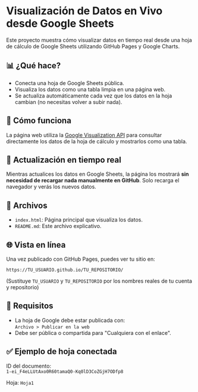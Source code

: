 # Visualización de Datos en Vivo desde Google Sheets

Este proyecto muestra cómo visualizar datos en tiempo real desde una hoja de cálculo de Google Sheets utilizando GitHub Pages y Google Charts.

## 📊 ¿Qué hace?

- Conecta una hoja de Google Sheets pública.
- Visualiza los datos como una tabla limpia en una página web.
- Se actualiza automáticamente cada vez que los datos en la hoja cambian (no necesitas volver a subir nada).

## 🚀 Cómo funciona

La página web utiliza la [Google Visualization API](https://developers.google.com/chart/interactive/docs/spreadsheets) para consultar directamente los datos de la hoja de cálculo y mostrarlos como una tabla.

## 🔄 Actualización en tiempo real

Mientras actualices los datos en Google Sheets, la página los mostrará **sin necesidad de recargar nada manualmente en GitHub**. Solo recarga el navegador y verás los nuevos datos.

## 📁 Archivos

- `index.html`: Página principal que visualiza los datos.
- `README.md`: Este archivo explicativo.

## 🌐 Vista en línea

Una vez publicado con GitHub Pages, puedes ver tu sitio en:

```
https://TU_USUARIO.github.io/TU_REPOSITORIO/
```

(Sustituye `TU_USUARIO` y `TU_REPOSITORIO` por los nombres reales de tu cuenta y repositorio)

## 📌 Requisitos

- La hoja de Google debe estar publicada con:  
  `Archivo > Publicar en la web`
- Debe ser pública o compartida para "Cualquiera con el enlace".

## ✅ Ejemplo de hoja conectada

ID del documento:  
`1-ei_F4eLLUtAxo0R60tamaQ0-Kq0lD3CoZGjH7ODfp8`

Hoja: `Hoja1`
